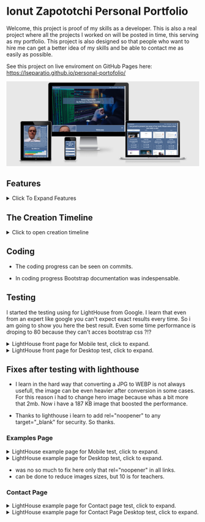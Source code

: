 # Ionut Zapototchi Personal Portfolio

Welcome, this project is proof of my skills as a developer. This is also a real project where all the projects I worked on will be posted in time, this serving as my portfolio. This project is also designed so that people who want to hire me can get a better idea of my skills and be able to contact me as easily as possible.

See this project on live enviroment on GitHub Pages here: <https://lseparatio.github.io/personal-portofolio/>

![Website on different screen sizes](readme-assets/img/screens.png)

## Features

<details>

<summary>Click To Expand Features</summary>

### Navigation

- Same navigation menu is used across all pages for consistency.

![NavBar Desktop](readme-assets/img/navbar-desktop.jpg)

- Navigation was designed to be easy to use and to understand.

![NavBar Mobile](readme-assets/img/navbar-mobile.jpg)

- Navigation was aswell designed to work wall on all devices.

### Index Page - Hero Section

 ![Hero Image](readme-assets/img/hero.jpg)

- Hero section have a nice background image with a overlay text, my name and site purpose.

### Index Page - Welcome Section

![Welcome Section Screen](readme-assets/img/welcome.jpg)

- Welcome section have my image and a welcome and presentation text.
- The section is designed to welcome the potential employer and to give him a better idea about who i am.

### Index Page - Skills Section

![Skills Section](readme-assets/img/skills.jpg)

- Skills section was designed to show in a nice manner to an possible employer my set of skills.

### Index Page - Call to Action Section

![Call to Action Section](readme-assets/img/call-to-action.jpg)

- Call to Action Section was designed to do not lose the reader attention and to help him in a easy way to next page.
- This section contain a text and a button that is sending user to next page.

### Work Example Page

![Work Example Page Desktop](readme-assets/img/work-examples.jpg)

- Work Examples page was designed to show all my projects to the user, to provide with some basic information about projects.
- There are 2 buttons to every work example, first leading to Live project page and second to GitHub project.
- User can change the content by selecting the domain of expertise.
- Page is completely responsive:
- Phone example:

![Work Example Page Phone](readme-assets/img/work-examples-mobile.jpg)

- Tablet Example:

![Work Example Page Tablet](readme-assets/img/work-examples-tablet.jpg)

### Contact Page - Social Icons Section

![Contact Page Social Section](readme-assets/img/fancy.jpg)

- In order to create a connection with reader, i have to "Speack with him", this is what is doing this section.
- Also i provide with 6 contact ways.

### Contact Page - Contact Form

- But if all that contact ways are not enough..

![Contact Form](readme-assets/img/contact-form.jpg)

- ...an contact form, contact detaills and map need to be provided.
- All page is full responsive.

### Thank You Page

![Thank You Page](readme-assets/img/thank-you-page.jpg)

- Thank you page where user is redirected after form is succesfully submited.

### Custom 404 Page

![Custom 404 Page](readme-assets/img/404-page.jpg)
</details>

## The Creation Timeline

<details>
<summary>Click to open creation timeline</summary>

### User Stories

As a site owner:

- I want users to understand fast that this website is for my portfolio.
- I want users to be able to easily navigate my website on any device.
- I want to present myself as best as possible including my skills.
- I want to be easy to contact on multiple platforms.
- I want my website to be accessible to anyone even for screen readers.

As a user:

- I want to be able to view the website on any device.
- I want the menu to be intuitive.
- I want to learn as much is possible about developer.
- I want to know what skills have the developer.
- I want to see what other projects developer did.
- I want to find out who you are.

### Wireframes, i used Balsamiq

<details>

<summary>Click to expend wireframes</summary>

- Mobile Wireframes:

 1. Index Page

![Index Mobile Example](readme-assets/wireframes/index-page-mobile.png)

 2. Example Page

![Example Mobile](readme-assets/wireframes/work-examples-mobile.png)

 3. Contact Page

![Contact Mobile Example](readme-assets/wireframes/contact-mobile.png)

- Tablet Wireframes:

 1. Index Page

![Index Tablet Example](readme-assets/wireframes/index-page-tablet.png)

 2. Example Page

![Example Tablet](readme-assets/wireframes/work-examples-tablet.png)

 3. Contact Page

![Contact Tablet Example](readme-assets/wireframes/contact-tablet.png)

- Desktop Wireframes:

 1. Index Page

![Index Desktop Example](readme-assets/wireframes/index-page-desktop.png)

 2. Example Page

![Example Desktop](readme-assets/wireframes/work-examples-desktop.png)

 3. Contact Page

![Contact Desktop Example](readme-assets/wireframes/contact-desktop.png)
</details>

### Tools

- Visual Studio Code ( After i tried some editors it seem i like visual studio and the fact it is saving a local copy of project and i can push to GitHub. )
- GIMP ( For image editing. Briliant open-source editor. )
- Bootstrap 4.6 ( I did this choice after i read in Bootstrap 5 documentation that they have problems with Internet Explorer. )

### Colors

- I used <https://coolors.co/image-picker> to pick a color  from my profille image.

  ![Color Picker](readme-assets/img/coolors.png)

### Images

- Images was taken from <https://www.pexels.com/>
  
</details>

## Coding

- The coding progress can be seen on commits.

- In coding progress Bootstrap documentation was indespensable.

## Testing

I started the testing using for LightHouse from Google. I learn  that even from an expert like google you can't expect exact results every time. So i am going to show you here the best result. Even some time performance is droping to 80 because they can't acces bootstrap css ?!?

<details>
<summary>LightHouse front page for Mobile test, click to expand.</summary>

![LightHouse test front page](readme-assets/img/tests/lighthouse-frontpage.png)
</details>

<details>
<summary>LightHouse front page for Desktop test, click to expand.</summary>

![LightHouse test front page](readme-assets/img/tests/front-page-desktop.png)
</details>

## Fixes after testing with lighthouse

- I learn in the hard way that converting a JPG to WEBP is not always usefull, the image can be even heavier after conversion in some cases. For this reason i had to change hero image because whas a bit more that 2mb. Now i have a 187 KB image that boosted the performance.

- Thanks to lighthouse i learn to add rel="noopener" to any target="_blank" for security. So thanks.

### Examples Page

<details>
<summary>LightHouse example page for Mobile test, click to expand.</summary>

![LightHouse test mobile example page](readme-assets/img/tests/exaple-page-mobile.png)
</details>

<details>

<summary>LightHouse example page for Desktop test, click to expand.</summary>

![LightHouse test mobile example page](readme-assets/img/tests/example-page-desktop.png)
</details>

- was no so much to fix here only that rel="noopener" in all links.
- can be done to reduce images sizes, but 10 is for teachers.

### Contact Page

<details>
<summary>LightHouse example page for Contact page test, click to expand.</summary>

![LightHouse test mobile example page](readme-assets/img/tests/contact-mobile.png)
</details>

<details>

<summary>LightHouse example page for Contact Page Desktop test, click to expand.</summary>

![LightHouse test mobile example page](readme-assets/img/tests/contact-page-desktop.png)
</details>


